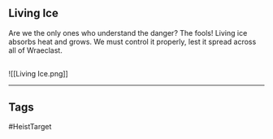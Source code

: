 ## Living Ice
Are we the only ones who understand the danger? The fools! Living ice absorbs heat
and grows. We must control it properly, lest it spread across all of Wraeclast.
## 
![[Living Ice.png]]

---
## Tags
#HeistTarget